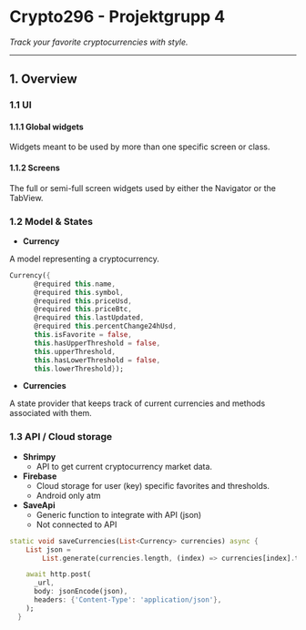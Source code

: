 # Crypto296 - Projektgrupp 4

_Track your favorite cryptocurrencies with style._

---

## 1. Overview

### 1.1 UI

#### 1.1.1 Global widgets

Widgets meant to be used by more than one specific screen or class.

#### 1.1.2 Screens

The full or semi-full screen widgets used by either the Navigator or the TabView.

### 1.2 Model & States

* **Currency**

A model representing a cryptocurrency.

```dart
Currency({
      @required this.name,
      @required this.symbol,
      @required this.priceUsd,
      @required this.priceBtc,
      @required this.lastUpdated,
      @required this.percentChange24hUsd,
      this.isFavorite = false,
      this.hasUpperThreshold = false,
      this.upperThreshold,
      this.hasLowerThreshold = false,
      this.lowerThreshold});
```

* **Currencies**

A state provider that keeps track of current currencies and methods associated with them.

### 1.3 API / Cloud storage

* **Shrimpy**
  * API to get current cryptocurrency market data.
* **Firebase**
  * Cloud storage for user (key) specific favorites and thresholds.
  * Android only atm
* **SaveApi**
  * Generic function to integrate with API (json)
  * Not connected to API

```dart
static void saveCurrencies(List<Currency> currencies) async {
    List json =
        List.generate(currencies.length, (index) => currencies[index].toJson());

    await http.post(
      _url,
      body: jsonEncode(json),
      headers: {'Content-Type': 'application/json'},
    );
  }
```
